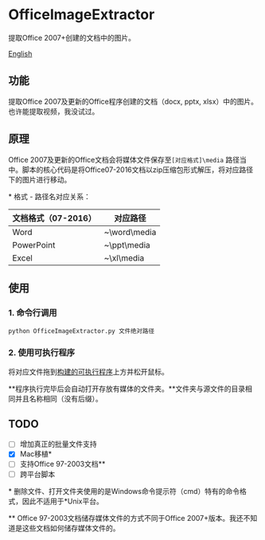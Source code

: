 # OfficeImageExtractor

提取Office 2007+创建的文档中的图片。

[English](https://github.com/Mark9804/OfficeImageExtractor/blob/master/README_en.md)

## 功能

提取Office 2007及更新的Office程序创建的文档（docx, pptx, xlsx）中的图片。也许能提取视频，我没试过。

## 原理

Office 2007及更新的Office文档会将媒体文件保存至`[对应格式]\media` 路径当中。脚本的核心代码是将Office07-2016文档以zip压缩包形式解压，将对应路径下的图片进行移动。

\* 格式 - 路径名对应关系：

| 文档格式（07-2016） | 对应路径     |
| ------------------- | ------------ |
| Word                | ~\word\media |
| PowerPoint          | ~\ppt\media  |
| Excel               | ~\xl\media   |

## 使用

###  1. 命令行调用

`python OfficeImageExtractor.py 文件绝对路径`

###  2. 使用可执行程序

将对应文件拖到[构建的可执行程序](https://github.com/Mark9804/OfficeImageExtractor/releases)上方并松开鼠标。

**程序执行完毕后会自动打开存放有媒体的文件夹。**文件夹与源文件的目录相同并且名称相同（没有后缀）。

## TODO

- [ ] 增加真正的批量文件支持
- [x] Mac移植\*
- [ ] 支持Office 97-2003文档\*\*
- [ ] 跨平台脚本

\* 删除文件、打开文件夹使用的是Windows命令提示符（cmd）特有的命令格式，因此不适用于\*Unix平台。

\*\* Office 97-2003文档储存媒体文件的方式不同于Office 2007+版本。我还不知道是这些文档如何储存媒体文件的。
